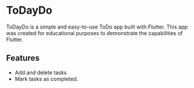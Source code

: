 # ToDayDo

ToDayDo is a simple and easy-to-use ToDo app built with Flutter. This app was created for educational purposes to demonstrate the capabilities of Flutter.

## Features

- Add and delete tasks
- Mark tasks as completed.

